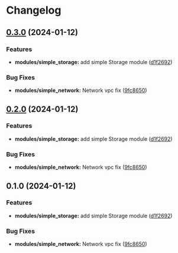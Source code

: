 # Changelog

## [0.3.0](https://github.com/akhilmohan/terraformrelease/compare/simple_network-v0.2.0...simple_network-v0.3.0) (2024-01-12)


### Features

* **modules/simple_storage:** add simple Storage module ([d1f2692](https://github.com/akhilmohan/terraformrelease/commit/d1f2692bbfa5ce109d15e2755c5322ed051202ad))


### Bug Fixes

* **modules/simple_network:** Network vpc fix ([9fc8650](https://github.com/akhilmohan/terraformrelease/commit/9fc86501ffbf8d207709d6913f806ee248866012))

## [0.2.0](https://github.com/akhilmohan/terraformrelease/compare/simple_network-v0.1.0...simple_network-v0.2.0) (2024-01-12)


### Features

* **modules/simple_storage:** add simple Storage module ([d1f2692](https://github.com/akhilmohan/terraformrelease/commit/d1f2692bbfa5ce109d15e2755c5322ed051202ad))


### Bug Fixes

* **modules/simple_network:** Network vpc fix ([9fc8650](https://github.com/akhilmohan/terraformrelease/commit/9fc86501ffbf8d207709d6913f806ee248866012))

## 0.1.0 (2024-01-12)


### Features

* **modules/simple_storage:** add simple Storage module ([d1f2692](https://github.com/akhilmohan/terraformrelease/commit/d1f2692bbfa5ce109d15e2755c5322ed051202ad))


### Bug Fixes

* **modules/simple_network:** Network vpc fix ([9fc8650](https://github.com/akhilmohan/terraformrelease/commit/9fc86501ffbf8d207709d6913f806ee248866012))
